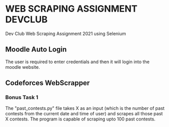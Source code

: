 # WEB SCRAPING ASSIGNMENT DEVCLUB
Dev Club Web Scraping Assignment 2021 using Selenium

## Moodle Auto Login
The user is required to enter credentials and then it will login into the moodle website.

## Codeforces WebScrapper
### Bonus Task 1

The "past_contests.py" file takes X as an input (which is the number of past contests from the current date and time of user) and scrapes all those past X contests.
The program is capable of scraping upto 100 past contests.

